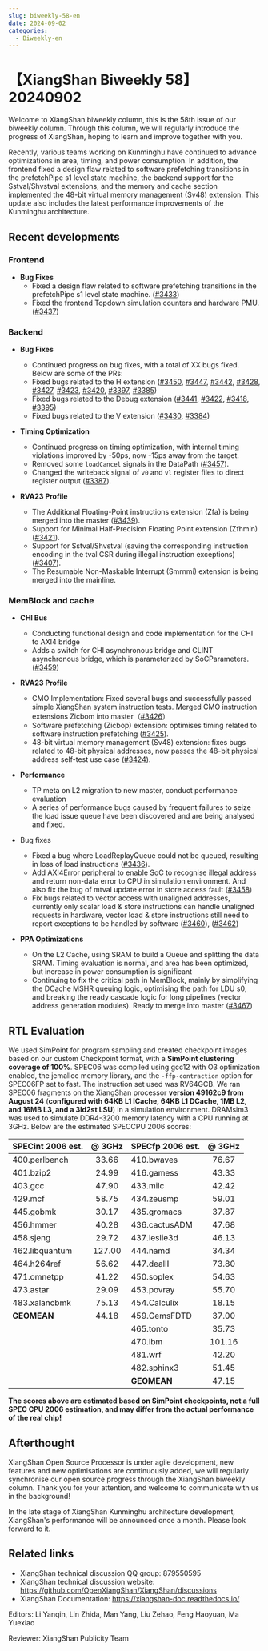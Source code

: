 ```yaml
---
slug: biweekly-58-en
date: 2024-09-02
categories:
  - Biweekly-en
---
```


# 【XiangShan Biweekly 58】20240902

Welcome to XiangShan biweekly column, this is the 58th issue of our biweekly column. Through this column, we will regularly introduce the progress of XiangShan, hoping to learn and improve together with you.

Recently, various teams working on Kunminghu have continued to advance optimizations in area, timing, and power consumption. In addition, the frontend fixed a design flaw related to software prefetching transitions in the prefetchPipe s1 level state machine, the backend support for the Sstval/Shvstval extensions, and the memory and cache section implemented the 48-bit virtual memory management (Sv48) extension. This update also includes the latest performance improvements of the Kunminghu architecture.

<!-- more -->
## Recent developments

### Frontend

- **Bug Fixes**
    - Fixed a design flaw related to software prefetching transitions in the prefetchPipe s1 level state machine. ([#3433](https://github.com/OpenXiangShan/XiangShan/pull/3433))
    - Fixed the frontend Topdown simulation counters and hardware PMU.  ([#3437](https://github.com/OpenXiangShan/XiangShan/pull/3437))

### Backend

- **Bug Fixes**
    - Continued progress on bug fixes, with a total of XX bugs fixed. Below are some of the PRs:
    - Fixed bugs related to the H extension ([#3450](https://github.com/OpenXiangShan/XiangShan/pull/3450), [#3447](https://github.com/OpenXiangShan/XiangShan/pull/3447), [#3442](https://github.com/OpenXiangShan/XiangShan/pull/3442), [#3428](https://github.com/OpenXiangShan/XiangShan/pull/3428), [#3427](https://github.com/OpenXiangShan/XiangShan/pull/3427), [#3423](https://github.com/OpenXiangShan/XiangShan/pull/3423), [#3420](https://github.com/OpenXiangShan/XiangShan/pull/3420), [#3397](https://github.com/OpenXiangShan/XiangShan/pull/3397), [#3385](https://github.com/OpenXiangShan/XiangShan/pull/3385))
    - Fixed bugs related to the Debug extension ([#3441](https://github.com/OpenXiangShan/XiangShan/pull/3441), [#3422](https://github.com/OpenXiangShan/XiangShan/pull/3422), [#3418](https://github.com/OpenXiangShan/XiangShan/pull/3418), [#3395](https://github.com/OpenXiangShan/XiangShan/pull/3395))
    - Fixed bugs related to the V extension ([#3430](https://github.com/OpenXiangShan/XiangShan/pull/3430), [#3384](https://github.com/OpenXiangShan/XiangShan/pull/3384))

- **Timing Optimization**
    - Continued progress on timing optimization, with internal timing violations improved by -50ps, now -15ps away from the target.
    - Removed some `loadCancel` signals in the DataPath ([#3457](https://github.com/OpenXiangShan/XiangShan/pull/3457)).
    - Changed the writeback signal of `v0` and `vl` register files to direct register output ([#3387](https://github.com/OpenXiangShan/XiangShan/pull/3387)).

- **RVA23 Profile**
    - The Additional Floating-Point instructions extension (Zfa) is being merged into the master ([#3439](https://github.com/OpenXiangShan/XiangShan/pull/3439)).
    - Support for Minimal Half-Precision Floating Point extension (Zfhmin) ([#3421](https://github.com/OpenXiangShan/XiangShan/pull/3421)).
    - Support for Sstval/Shvstval (saving the corresponding instruction encoding in the tval CSR during illegal instruction exceptions) ([#3407](https://github.com/OpenXiangShan/XiangShan/pull/3407)).
    - The Resumable Non-Maskable Interrupt (Smrnmi) extension is being merged into the mainline.

### MemBlock and cache


- **CHI Bus**
    - Conducting functional design and code implementation for the CHI to AXI4 bridge
    - Adds a switch for CHI asynchronous bridge and CLINT asynchronous bridge, which is parameterized by SoCParameters. ([#3459](https://github.com/OpenXiangShan/XiangShan/pull/3459))

- **RVA23 Profile**
    - CMO Implementation: Fixed several bugs and successfully passed simple XiangShan system instruction tests. Merged CMO instruction extensions Zicbom into master（[#3426](https://github.com/OpenXiangShan/XiangShan/pull/3426)）
    - Software prefetching (Zicbop) extension: optimises timing related to software instruction prefetching ([#3425](https://github.com/OpenXiangShan/XiangShan/pull/3425)).
    - 48-bit virtual memory management (Sv48) extension: fixes bugs related to 48-bit physical addresses, now passes the 48-bit physical address self-test use case ([#3424](https://github.com/OpenXiangShan/XiangShan/pull/3424)).

- **Performance**
    - TP meta on L2 migration to new master, conduct performance evaluation
    - A series of performance bugs caused by frequent failures to seize the load issue queue have been discovered and are being analysed and fixed.

- Bug fixes
    - Fixed a bug where LoadReplayQueue could not be queued, resulting in loss of load instructions ([#3436](https://github.com/OpenXiangShan/XiangShan/pull/3436)).
    - Add AXI4Error peripheral to enable SoC to recognise illegal address and return non-data error to CPU in simulation environment. And also fix the bug of mtval update error in store access fault ([#3458](https://github.com/OpenXiangShan/XiangShan/pull/3458))
    - Fix bugs related to vector access with unaligned addresses, currently only scalar load & store instructions can handle unaligned requests in hardware, vector load & store instructions still need to report exceptions to be handled by software ([#3460](https://github.com/OpenXiangShan/XiangShan/pull/3460)), ([#3462](https://github.com/OpenXiangShan/XiangShan/pull/3462))

- **PPA Optimizations**
    - On the L2 Cache, using SRAM to build a Queue and splitting the data SRAM. Timing evaluation is normal, and area has been optimized, but increase in power consumption is significant
    - Continuing to fix the critical path in MemBlock, mainly by simplifying the DCache MSHR queuing logic, optimising the path for LDU s0, and breaking the ready cascade logic for long pipelines (vector address generation modules). Ready to merge into master ([#3467](https://github.com/OpenXiangShan/XiangShan/pull/3467))

## RTL Evaluation

We used SimPoint for program sampling and created checkpoint images based on our custom Checkpoint format, with a **SimPoint clustering coverage of 100%**. SPEC06 was compiled using gcc12 with O3 optimization enabled, the jemalloc memory library, and the `-ffp-contraction` option for SPEC06FP set to fast. The instruction set used was RV64GCB. We ran SPEC06 fragments on the XiangShan processor **version 49162c9 from August 24** (**configured with 64KB L1 ICache, 64KB L1 DCache, 1MB L2, and 16MB L3, and a 3ld2st LSU**) in a simulation environment. DRAMsim3 was used to simulate DDR4-3200 memory latency with a CPU running at 3GHz. Below are the estimated SPECCPU 2006 scores:

| SPECint 2006 est. | @ 3GHz | SPECfp 2006 est.  | @ 3GHz |
| :---------------- | :----: | :---------------- | :----: |
| 400.perlbench     | 33.66  | 410.bwaves        | 76.67  |
| 401.bzip2         | 24.99  | 416.gamess        | 43.33  |
| 403.gcc           | 47.90  | 433.milc          | 42.42  |
| 429.mcf           | 58.75  | 434.zeusmp        | 59.01  |
| 445.gobmk         | 30.17  | 435.gromacs       | 37.87  |
| 456.hmmer         | 40.28  | 436.cactusADM     | 47.68  |
| 458.sjeng         | 29.72  | 437.leslie3d      | 46.13  |
| 462.libquantum    | 127.00 | 444.namd          | 34.34  |
| 464.h264ref       | 56.62  | 447.dealII        | 73.80  |
| 471.omnetpp       | 41.22  | 450.soplex        | 54.63  |
| 473.astar         | 29.09  | 453.povray        | 55.70  |
| 483.xalancbmk     | 75.13  | 454.Calculix      | 18.15  |
| **GEOMEAN**       | 44.18  | 459.GemsFDTD      | 37.00  |
|                   |        | 465.tonto         | 35.73  |
|                   |        | 470.lbm           | 101.16 |
|                   |        | 481.wrf           | 42.20  |
|                   |        | 482.sphinx3       | 51.45  |
|                   |        | **GEOMEAN**       | 47.15  |

**The scores above are estimated based on SimPoint checkpoints, not a full SPEC CPU 2006 estimation, and may differ from the actual performance of the real chip!**

## Afterthought

XiangShan Open Source Processor is under agile development, new features and new optimisations are continuously added, we will regularly synchronise our open source progress through the XiangShan biweekly column. Thank you for your attention, and welcome to communicate with us in the background!

In the late stage of XiangShan Kunminghu architecture development, XiangShan's performance will be announced once a month. Please look forward to it.

## Related links

* XiangShan technical discussion QQ group: 879550595
* XiangShan technical discussion website: https://github.com/OpenXiangShan/XiangShan/discussions
* XiangShan Documentation: https://xiangshan-doc.readthedocs.io/

Editors: Li Yanqin, Lin Zhida, Man Yang, Liu Zehao, Feng Haoyuan, Ma Yuexiao

Reviewer: XiangShan Publicity Team

